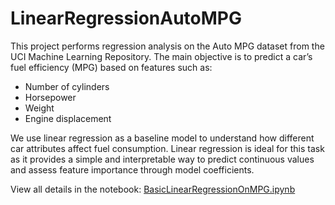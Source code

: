 # LinearRegressionAutoMPG

This project performs regression analysis on the Auto MPG dataset from the UCI Machine Learning Repository. The main objective is to predict a car’s fuel efficiency (MPG) based on features such as:
- Number of cylinders
- Horsepower
- Weight
- Engine displacement

We use linear regression as a baseline model to understand how different car attributes affect fuel consumption. Linear regression is ideal for this task as it provides a simple and interpretable way to predict continuous values and assess feature importance through model coefficients.

View all details in the notebook:  [BasicLinearRegressionOnMPG.ipynb](./BasicLinearRegressionOnMPG.ipynb)

